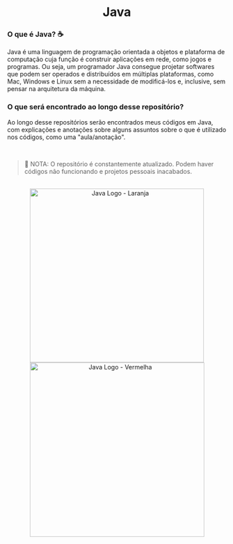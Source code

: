 <h1 align="center"> Java </h1>

<h3> O que é Java? ☕ </h3>
<p> Java é uma linguagem de programação orientada a objetos e plataforma de computação cuja função é construir aplicações em rede, como jogos e programas. Ou seja, um programador Java consegue projetar softwares que podem ser operados e distribuídos em múltiplas plataformas, como Mac, Windows e Linux sem a necessidade de modificá-los e, inclusive, sem pensar na arquitetura da máquina. </p>

<h3> O que será encontrado ao longo desse repositório? </h3>
<p> Ao longo desse repositórios serão encontrados meus códigos em Java, com explicações e anotações sobre alguns assuntos sobre o que é utilizado nos códigos, como uma "aula/anotação". </p>

<br>

>🛑 NOTA: O repositório é constantemente atualizado. Podem haver códigos não funcionando e projetos pessoais inacabados.

<br>

<div align="center">   
<img height="400em" alt="Java Logo - Laranja" src="https://logospng.org/download/java/logo-java-512.png"/>
<img height="401em" alt="Java Logo - Vermelha" src="https://www.celsonunes.com.br/wp-content/uploads/2018/05/java-logo.png"/>
</div>
